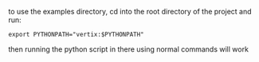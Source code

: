 to use the examples directory, cd into the root directory of the project and run:

```
export PYTHONPATH="vertix:$PYTHONPATH"
```

then running the python script in there using normal commands will work
